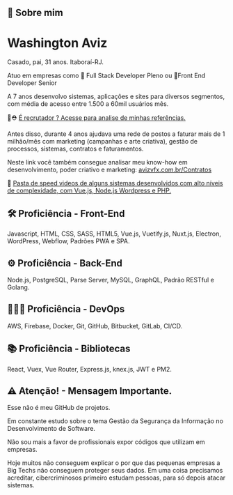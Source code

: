 
## 🚀 Sobre mim
# Washington Aviz
Casado, pai, 31 anos.
Itaboraí-RJ.

Atuo em empresas como 🥈 Full Stack Developer Pleno ou 🥇Front End Developer Senior

A 7 anos desenvolvo sistemas, aplicações e sites para diversos segmentos, com média de acesso entre 1.500 a 60mil usuários mês.

🧐⛑️ [É recrutador ? Acesse para analise de minhas referências.](https://avizvfx.com.br/Contratos)

Antes disso, durante 4 anos ajudava uma rede de postos a faturar mais de 1 milhão/mês com marketing (campanhas e arte criativa), gestão de processos, sistemas, contratos e faturamentos.

Neste link você também consegue analisar meu know-how em desenvolvimento, poder criativo e marketing: [avizvfx.com.br/Contratos](https://avizvfx.com.br/Contratos)

📂 [Pasta de speed videos de alguns sistemas desenvolvidos com alto níveis de complexidade, com Vue.js, Node.js Wordpress e PHP.](https://drive.google.com/file/d/1VAmZl-ADvK4l46JEUFREdv56jDkkmzH5/view?usp=sharing)

## 🛠 Proficiência - Front-End
Javascript, HTML, CSS, SASS, HTML5, Vue.js, Vuetify.js, Nuxt.js, Electron, WordPress, Webflow, Padrões PWA e SPA.

## ⚙️ Proficiência - Back-End
Node.js, PostgreSQL, Parse Server, MySQL, GraphQL, Padrão RESTful e Golang.

## 👨🏼‍💻 Proficiência - DevOps
AWS, Firebase, Docker, Git, GitHub, Bitbucket, GitLab, CI/CD.

## 📚 Proficiência - Bibliotecas
React, Vuex, Vue Router, Express.js, knex.js, JWT e PM2.

## ⚠️ Atenção! - Mensagem Importante.
Esse não é meu GitHub de projetos.

Em constante estudo sobre o tema Gestão da Segurança da Informação no Desenvolvimento de Software.

Não sou mais a favor de profissionais expor códigos que utilizam em empresas.

Hoje muitos não conseguem explicar o por que das pequenas empresas a Big Techs não conseguem proteger seus dados. Em uma coisa precisamos acreditar, cibercriminosos primeiro estudam pessoas, para só depois atacar sistemas.


